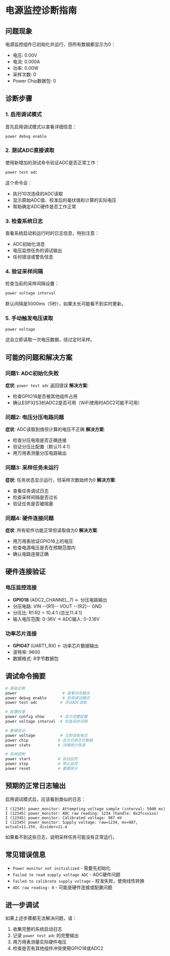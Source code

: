 # 电源监控诊断指南

## 问题现象
电源监控组件已初始化并运行，但所有数据都显示为0：
- 电压: 0.00V
- 电流: 0.000A  
- 功率: 0.00W
- 采样次数: 0
- Power Chip数据包: 0

## 诊断步骤

### 1. 启用调试模式
首先启用调试模式以查看详细信息：
```bash
power debug enable
```

### 2. 测试ADC直接读取
使用新增加的测试命令验证ADC是否正常工作：
```bash
power test adc
```
这个命令会：
- 执行10次连续的ADC读取
- 显示原始ADC值、校准后的毫伏值和计算的实际电压
- 帮助确定ADC硬件是否工作正常

### 3. 检查系统日志
查看系统启动和运行时的日志信息，特别注意：
- ADC初始化消息
- 电压监控任务的调试输出
- 任何错误或警告信息

### 4. 验证采样间隔
检查当前的采样间隔设置：
```bash
power voltage interval
```
默认间隔是5000ms（5秒），如果太长可能看不到实时更新。

### 5. 手动触发电压读取
```bash
power voltage
```
这会立即读取一次电压数据，绕过定时采样。

## 可能的问题和解决方案

### 问题1: ADC初始化失败
**症状**: `power test adc` 返回错误
**解决方案**: 
- 检查GPIO18是否被其他组件占用
- 确认ESP32S3的ADC2是否可用（WiFi使用时ADC2可能不可用）

### 问题2: 电压分压电路问题
**症状**: ADC读取到值但计算的电压不正确
**解决方案**:
- 检查分压电阻是否正确连接
- 验证分压比配置（默认11.4:1）
- 用万用表测量分压电路输出

### 问题3: 采样任务未运行
**症状**: 任务状态显示运行，但采样次数始终为0
**解决方案**:
- 查看任务调试日志
- 检查采样间隔是否过长
- 验证任务是否被阻塞

### 问题4: 硬件连接问题
**症状**: 所有软件功能正常但读取值为0
**解决方案**:
- 用万用表验证GPIO18上的电压
- 检查电源电压是否在预期范围内
- 确认电路连接正确

## 硬件连接验证

### 电压监控连接
- **GPIO18** (ADC2_CHANNEL_7) ← 分压电路输出
- 分压电路: VIN --[R1]-- VOUT --[R2]-- GND
- 分压比: R1:R2 = 10.4:1 (总比11.4:1)
- 输入电压范围: 0-36V → ADC输入: 0-3.16V

### 功率芯片连接  
- **GPIO47** (UART1_RX) ← 功率芯片数据输出
- 波特率: 9600
- 数据格式: 8字节数据包

## 调试命令摘要

```bash
# 基础诊断
power                    # 查看状态概览
power debug enable       # 启用调试模式
power test adc          # 测试ADC读取

# 配置检查
power config show       # 显示完整配置
power voltage interval  # 检查采样间隔

# 数据验证
power voltage           # 立即读取电压
power chip             # 显示功率芯片数据
power stats            # 详细统计信息

# 系统控制
power start            # 启动监控
power stop             # 停止监控
power reset            # 重置统计
```

## 预期的正常日志输出

启用调试模式后，应该看到类似的日志：

```
I (12345) power_monitor: Attempting voltage sample (interval: 5000 ms)
I (12345) power_monitor: ADC raw reading: 1234 (handle: 0x3fcxxxxx)
I (12345) power_monitor: Calibrated voltage: 987 mV
I (12345) power_monitor: Supply voltage: raw=1234, mv=987, actual=11.25V, divider=11.4
```

如果看不到这些日志，说明采样任务可能没有正常运行。

## 常见错误信息

- `Power monitor not initialized` - 需要先初始化
- `Failed to read supply voltage ADC` - ADC硬件问题
- `Failed to calibrate supply voltage` - 校准失败，使用线性转换
- `ADC raw reading: 0` - 可能是硬件连接或配置问题

## 进一步调试

如果上述步骤都无法解决问题，请：

1. 收集完整的系统启动日志
2. 记录 `power test adc` 的完整输出
3. 用万用表测量实际硬件电压
4. 检查是否有其他组件冲突使用GPIO18或ADC2